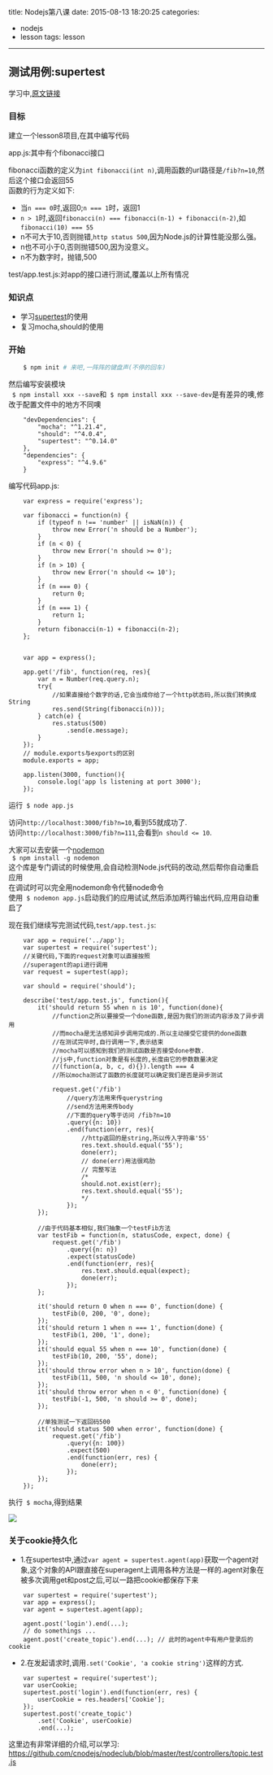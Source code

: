 title: Nodejs第八课
date: 2015-08-13 18:20:25
categories:
- nodejs
- lesson
tags: lesson
---

## 测试用例:supertest

学习中,[原文链接](https://github.com/alsotang/node-lessons/tree/master/lesson8)

### 目标

建立一个lesson8项目,在其中编写代码     

app.js:其中有个fibonacci接口

fibonacci函数的定义为`int fibonacci(int n)`,调用函数的url路径是`/fib?n=10`,然后这个接口会返回55    
函数的行为定义如下:    

- 当`n === 0`时,返回0;`n === 1`时，返回1
- `n > 1`时,返回`fibonacci(n) === fibonacci(n-1) + fibonacci(n-2)`,如`fibonacci(10) === 55`
- n不可大于10,否则抛错,`http status 500`,因为Node.js的计算性能没那么强。
- n也不可小于0,否则抛错500,因为没意义。
- n不为数字时，抛错,500

test/app.test.js:对app的接口进行测试,覆盖以上所有情况

### 知识点

- 学习[supertest](https://github.com/tj/supertest )的使用
- 复习mocha,should的使用

### 开始

``` bash
    $ npm init # 来吧,一阵阵的键盘声(不停的回车)
```

<!-- more -->

然后编写安装模块    
` $ npm install xxx --save`和` $ npm install xxx --save-dev`是有差异的噢,修改于配置文件中的地方不同噢

``` config
    "devDependencies": {
        "mocha": "^1.21.4",
        "should": "^4.0.4",
        "supertest": "^0.14.0"
    },
    "dependencies": {
        "express": "^4.9.6"
    }
```

编写代码app.js:

``` code
    var express = require('express');

    var fibonacci = function(n) {
        if (typeof n !== 'number' || isNaN(n)) {
            throw new Error('n should be a Number');
        }
        if (n < 0) {
            throw new Error('n should >= 0');
        }
        if (n > 10) {
            throw new Error('n should <= 10');
        }
        if (n === 0) {
            return 0;
        }
        if (n === 1) {
            return 1;
        }
        return fibonacci(n-1) + fibonacci(n-2);
    };


    var app = express();

    app.get('/fib', function(req, res){
        var n = Number(req.query.n);
        try{
            //如果直接给个数字的话,它会当成你给了一个http状态码,所以我们转换成String
            res.send(String(fibonacci(n)));
        } catch(e) {
            res.status(500)
                .send(e.message);
        }
    });
    // module.exports与exports的区别
    module.exports = app;

    app.listen(3000, function(){
        console.log('app ls listening at port 3000');
    });

```

运行` $ node app.js`

访问`http://localhost:3000/fib?n=10`,看到55就成功了.    
访问`http://localhost:3000/fib?n=111`,会看到`n should <= 10`.    

大家可以去安装一个[nodemon](https://github.com/remy/nodemon)    
` $ npm install -g nodemon`    
这个库是专门调试的时候使用,会自动检测Node.js代码的改动,然后帮你自动重启应用    
在调试时可以完全用nodemon命令代替node命令    
使用` $ nodemon app.js`启动我们的应用试试,然后添加两行输出代码,应用自动重启了    

现在我们继续写完测试代码,`test/app.test.js`:    

``` code
    var app = require('../app');
    var supertest = require('supertest');
    //关键代码,下面的request对象可以直接按照
    //superagent的api进行调用
    var request = supertest(app);

    var should = require('should');

    describe('test/app.test.js', function(){
        it('should return 55 when n is 10', function(done){
            //function之所以要接受一个done函数,是因为我们的测试内容涉及了异步调用
            //而mocha是无法感知异步调用完成的.所以主动接受它提供的done函数
            //在测试完毕时,自行调用一下,表示结束
            //mocha可以感知到我们的测试函数是否接受done参数.
            //js中,function对象是有长度的,长度由它的参数数量决定
            //(function(a, b, c, d){}).length === 4
            //所以mocha测试了函数的长度就可以确定我们是否是异步测试

            request.get('/fib')
                //query方法用来传querystring
                //send方法用来传body
                //下面的query等于访问 /fib?n=10
                .query({n: 10})
                .end(function(err, res){
                    //http返回的是string,所以传入字符串'55'
                    res.text.should.equal('55');
                    done(err);
                    // done(err)用法很鸡肋
                    // 完整写法
                    /*
                    should.not.exist(err);
                    res.text.should.equal('55');
                    */
                });
        });

        //由于代码基本相似,我们抽象一个testFib方法
        var testFib = function(n, statusCode, expect, done) {
            request.get('/fib')
                .query({n: n})
                .expect(statusCode)
                .end(function(err, res){
                    res.text.should.equal(expect);
                    done(err);
                });
        };

        it('should return 0 when n === 0', function(done) {
            testFib(0, 200, '0', done);
        });
        it('should return 1 when n === 1', function(done) {
            testFib(1, 200, '1', done);
        });
        it('should equal 55 when n === 10', function(done) {
            testFib(10, 200, '55', done);
        });
        it('should throw error when n > 10', function(done) {
            testFib(11, 500, 'n should <= 10', done);
        });
        it('should throw error when n < 0', function(done) {
            testFib(-1, 500, 'n should >= 0', done);
        });

        //单独测试一下返回码500
        it('should status 500 when error', function(done) {
            request.get('/fib')
                .query({n: 100})
                .expect(500)
                .end(function(err, res) {
                    done(err);
                });
        });
    });
```

执行` $ mocha`,得到结果    

![](/images/nodejs/lesson8/1.png)

### 关于cookie持久化

- 1.在supertest中,通过`var agent = supertest.agent(app)`获取一个agent对象,这个对象的API跟直接在superagent上调用各种方法是一样的.agent对象在被多次调用get和post之后,可以一路把cookie都保存下来    

``` code
    var supertest = require('supertest');
    var app = express();
    var agent = supertest.agent(app);

    agent.post('login').end(...);
    // do somethings ...
    agent.post('create_topic').end(...); // 此时的agent中有用户登录后的cookie
```

- 2.在发起请求时,调用`.set('Cookie', 'a cookie string')`这样的方式.

``` code
    var supertest = require('supertest');
    var userCookie;
    supertest.post('login').end(function(err, res) {
        userCookie = res.headers['Cookie'];
    });
    supertest.post('create_topic')
        .set('Cookie', userCookie)
        .end(...);
```

这里边有非常详细的介绍,可以学习:    
https://github.com/cnodejs/nodeclub/blob/master/test/controllers/topic.test.js








